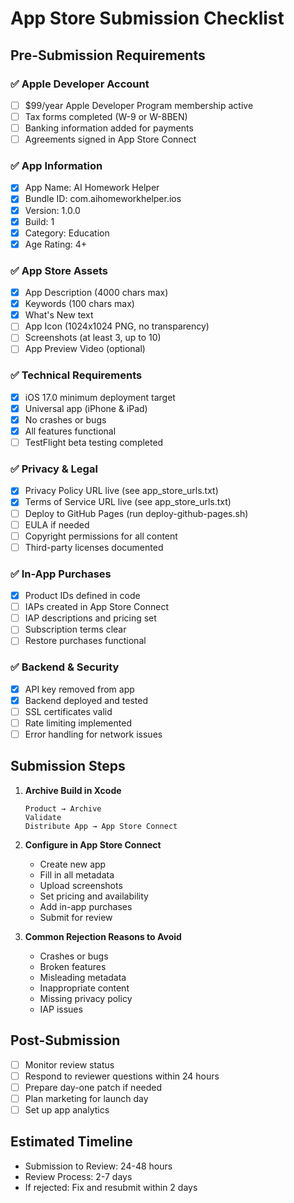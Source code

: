 # App Store Submission Checklist

## Pre-Submission Requirements

### ✅ Apple Developer Account
- [ ] $99/year Apple Developer Program membership active
- [ ] Tax forms completed (W-9 or W-8BEN)
- [ ] Banking information added for payments
- [ ] Agreements signed in App Store Connect

### ✅ App Information
- [x] App Name: AI Homework Helper
- [x] Bundle ID: com.aihomeworkhelper.ios
- [x] Version: 1.0.0
- [x] Build: 1
- [x] Category: Education
- [x] Age Rating: 4+

### ✅ App Store Assets
- [x] App Description (4000 chars max) 
- [x] Keywords (100 chars max)
- [x] What's New text
- [ ] App Icon (1024x1024 PNG, no transparency)
- [ ] Screenshots (at least 3, up to 10)
- [ ] App Preview Video (optional)

### ✅ Technical Requirements
- [x] iOS 17.0 minimum deployment target
- [x] Universal app (iPhone & iPad)
- [x] No crashes or bugs
- [x] All features functional
- [ ] TestFlight beta testing completed

### ✅ Privacy & Legal
- [x] Privacy Policy URL live (see app_store_urls.txt)
- [x] Terms of Service URL live (see app_store_urls.txt)
- [ ] Deploy to GitHub Pages (run deploy-github-pages.sh)
- [ ] EULA if needed
- [ ] Copyright permissions for all content
- [ ] Third-party licenses documented

### ✅ In-App Purchases
- [x] Product IDs defined in code
- [ ] IAPs created in App Store Connect
- [ ] IAP descriptions and pricing set
- [ ] Subscription terms clear
- [ ] Restore purchases functional

### ✅ Backend & Security
- [x] API key removed from app
- [x] Backend deployed and tested
- [ ] SSL certificates valid
- [ ] Rate limiting implemented
- [ ] Error handling for network issues

## Submission Steps

1. **Archive Build in Xcode**
   ```
   Product → Archive
   Validate
   Distribute App → App Store Connect
   ```

2. **Configure in App Store Connect**
   - Create new app
   - Fill in all metadata
   - Upload screenshots
   - Set pricing and availability
   - Add in-app purchases
   - Submit for review

3. **Common Rejection Reasons to Avoid**
   - Crashes or bugs
   - Broken features
   - Misleading metadata
   - Inappropriate content
   - Missing privacy policy
   - IAP issues

## Post-Submission

- [ ] Monitor review status
- [ ] Respond to reviewer questions within 24 hours
- [ ] Prepare day-one patch if needed
- [ ] Plan marketing for launch day
- [ ] Set up app analytics

## Estimated Timeline
- Submission to Review: 24-48 hours
- Review Process: 2-7 days
- If rejected: Fix and resubmit within 2 days